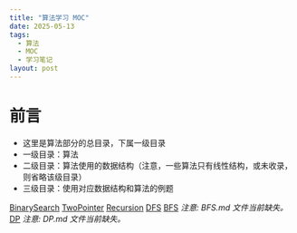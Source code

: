 ```yaml
---
title: "算法学习 MOC"
date: 2025-05-13
tags:
  - 算法
  - MOC
  - 学习笔记
layout: post
---
```


# 前言

- 这里是算法部分的总目录，下属一级目录
- 一级目录：算法
- 二级目录：算法使用的数据结构（注意，一些算法只有线性结构，或未收录，则省略该级目录）
- 三级目录：使用对应数据结构和算法的例题

[BinarySearch](/algorithmn-notes/binarysearch/)
[TwoPointer](/algorithmn-notes/twopointer/)
[Recursion](/algorithmn-notes/recursion/)
[DFS](/algorithmn-notes/dfs/)
[BFS](/algorithmn-notes/bfs/)
_注意: BFS.md 文件当前缺失。_
[DP](/algorithmn-notes/dp/)
_注意: DP.md 文件当前缺失。_
